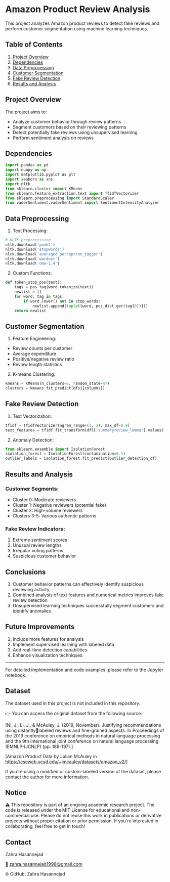 # Amazon Product Review Analysis

This project analyzes Amazon product reviews to detect fake reviews and perform customer segmentation using machine learning techniques.

## Table of Contents

1. [Project Overview](#project-overview)
2. [Dependencies](#dependencies)
3. [Data Preprocessing](#data-preprocessing)
4. [Customer Segmentation](#customer-segmentation)
5. [Fake Review Detection](#fake-review-detection)
6. [Results and Analysis](#results-and-analysis)

## Project Overview

The project aims to:
- Analyze customer behavior through review patterns
- Segment customers based on their reviewing patterns
- Detect potentially fake reviews using unsupervised learning
- Perform sentiment analysis on reviews

## Dependencies

```python
import pandas as pd
import numpy as np
import matplotlib.pyplot as plt
import seaborn as sns
import nltk
from sklearn.cluster import KMeans
from sklearn.feature_extraction.text import TfidfVectorizer
from sklearn.preprocessing import StandardScaler
from vaderSentiment.vaderSentiment import SentimentIntensityAnalyzer
```

## Data Preprocessing

1. Text Processing:
```python
# NLTK preprocessing
nltk.download('punkt')
nltk.download('stopwords')
nltk.download('averaged_perceptron_tagger')
nltk.download('wordnet')
nltk.download('omw-1.4')
```

2. Custom Functions:
```python
def token_stop_pos(text):
    tags = pos_tag(word_tokenize(text))
    newlist = []
    for word, tag in tags:
        if word.lower() not in stop_words:
            newlist.append(tuple([word, pos_dict.get(tag[0])]))
    return newlist
```

## Customer Segmentation

1. Feature Engineering:
- Review counts per customer
- Average expenditure
- Positive/negative review ratio
- Review length statistics

2. K-means Clustering:
```python
kmeans = KMeans(n_clusters=6, random_state=47)
clusters = kmeans.fit_predict(dfs1[columns])
```

## Fake Review Detection

1. Text Vectorization:
```python
tfidf = TfidfVectorizer(ngram_range=(1, 2), max_df=0.9)
text_features = tfidf.fit_transform(dfl['summaryreview_lemma'].values)
```

2. Anomaly Detection:
```python
from sklearn.ensemble import IsolationForest
isolation_forest = IsolationForest(contamination=0.1)
outlier_labels = isolation_forest.fit_predict(outlier_detection_df)
```

## Results and Analysis

### Customer Segments:
- Cluster 0: Moderate reviewers
- Cluster 1: Negative reviewers (potential fake)
- Cluster 2: High-volume reviewers
- Clusters 3-5: Various authentic patterns

### Fake Review Indicators:
1. Extreme sentiment scores
2. Unusual review lengths
3. Irregular voting patterns
4. Suspicious customer behavior

## Conclusions

1. Customer behavior patterns can effectively identify suspicious reviewing activity
2. Combined analysis of text features and numerical metrics improves fake review detection
3. Unsupervised learning techniques successfully segment customers and identify anomalies

## Future Improvements

1. Include more features for analysis
2. Implement supervised learning with labeled data
3. Add real-time detection capabilities
4. Enhance visualization techniques

---
For detailed implementation and code examples, please refer to the Jupyter notebook.


## Dataset

The dataset used in this project is not included in this repository.

👉 You can access the original dataset from the following source:

[Ni, J., Li, J., & McAuley, J. (2019, November). Justifying recommendations using distantlylabeled reviews and fine-grained aspects. In Proceedings of the 2019 conference on empirical 
methods in natural language processing and the 9th international joint conference on natural 
language processing (EMNLP-IJCNLP) (pp. 188-197).]

[Amazon Product Data by Julian McAuley in https://cseweb.ucsd.edu/~jmcauley/datasets/amazon_v2/]

If you're using a modified or custom-labeled version of the dataset, please contact the author for more information.


## Notice

⚠️ This repository is part of an ongoing academic research project.
The code is released under the MIT License for educational and non-commercial use.
Please do not reuse this work in publications or derivative projects without proper citation or prior permission.
If you're interested in collaborating, feel free to get in touch!



## Contact

Zahra Hasannejad

📧 zahra.hasannejad1998@gmail.com

🌐 GitHub: Zahra Hasannejad

